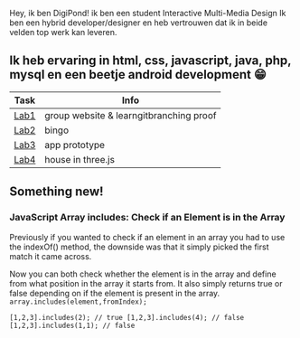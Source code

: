 Hey, ik ben DigiPond!
ik ben een student Interactive Multi-Media Design
Ik ben een hybrid developer/designer en heb vertrouwen dat ik in beide velden top werk kan leveren.

Ik heb ervaring in html, css, javascript, java, php, mysql en een beetje android development 😁
---
| Task | Info |
| ----------- | ----------- |
| [Lab1](https://github.com/R0754975/DEV5-LAB1.git) | group website & learngitbranching proof |
| [Lab2](https://github.com/R0754975/DEV5-LAB2) | bingo |
| [Lab3](https://github.com/R0754975/DEV5-LAB3) | app prototype |
| [Lab4](https://github.com/R0754975/DEV5-LAB4) | house in three.js |

## Something new!

### JavaScript Array includes: Check if an Element is in the Array

Previously if you wanted to check if an element in an array you had to use the indexOf() method, the downside was that it simply picked the first match it came across.

Now you can both check whether the element is in the array and define from what position in the array it starts from. It also simply returns true or false depending on if the element is present in the array.
	`array.includes(element,fromIndex);`
  
  `[1,2,3].includes(2); // true
   [1,2,3].includes(4); // false
   [1,2,3].includes(1,1); // false`
